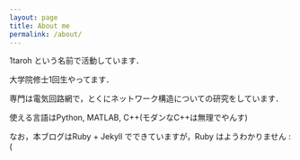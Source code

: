 ```yaml
---
layout: page
title: About me
permalink: /about/
---
```


1taroh という名前で活動しています．

大学院修士1回生やってます．

専門は電気回路網で，とくにネットワーク構造についての研究をしています．

使える言語はPython, MATLAB, C++(モダンなC++は無理でやんす)

なお，本ブログはRuby + Jekyll でできていますが，Ruby はようわかりません :(